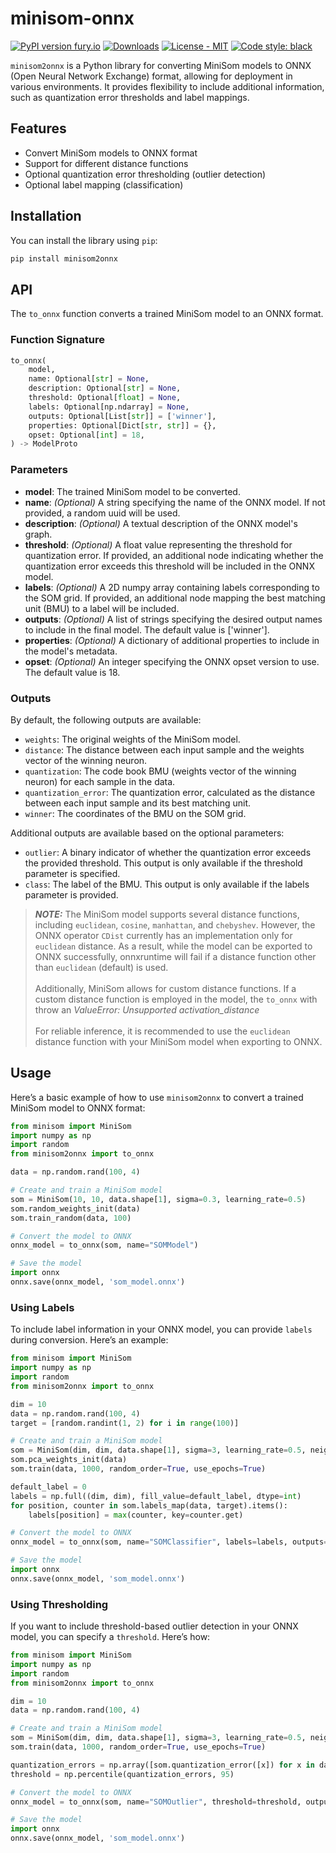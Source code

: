 # minisom-onnx

[![PyPI version fury.io](https://badge.fury.io/py/minisom2onnx.svg)](https://pypi.org/project/minisom2onnx/)
[![Downloads](https://static.pepy.tech/badge/minisom2onnx)](https://pepy.tech/project/minisom2onnx)
[![License - MIT](https://img.shields.io/pypi/l/minisom2onnx.svg)](https://github.com/Chiragasourabh/minisom-onnx/blob/main/LICENSE)
[![Code style: black](https://img.shields.io/badge/code%20style-black-000000.svg)](https://github.com/psf/black)

`minisom2onnx`  is a Python library for converting MiniSom models to ONNX (Open Neural Network Exchange) format, allowing for deployment in various environments. It provides flexibility to include additional information, such as quantization error thresholds and label mappings.

## Features

- Convert MiniSom models to ONNX format
- Support for different distance functions
- Optional quantization error thresholding (outlier detection)
- Optional label mapping (classification)

## Installation

You can install the library using `pip`:

```bash
pip install minisom2onnx
```

## API

The `to_onnx` function converts a trained MiniSom model to an ONNX format.

### Function Signature

```python
to_onnx(
    model, 
    name: Optional[str] = None,
    description: Optional[str] = None,
    threshold: Optional[float] = None,
    labels: Optional[np.ndarray] = None,
    outputs: Optional[List[str]] = ['winner'],
    properties: Optional[Dict[str, str]] = {},
    opset: Optional[int] = 18,
) -> ModelProto
```

### Parameters

- **model**: The trained MiniSom model to be converted.
- **name**: *(Optional)* A string specifying the name of the ONNX model. If not provided, a random uuid will be used.
- **description**: *(Optional)* A textual description of the ONNX model's graph.   
- **threshold**: *(Optional)* A float value representing the threshold for quantization error. If provided, an additional node indicating whether the quantization error exceeds this threshold will be included in the ONNX model.
- **labels**: *(Optional)* A 2D numpy array containing labels corresponding to the SOM grid. If provided, an additional node mapping the best matching unit (BMU) to a label will be included.
- **outputs**: *(Optional)* A list of strings specifying the desired output names to include in the final model. The default value is ['winner'].
- **properties**: *(Optional)* A dictionary of additional properties to include in the model's metadata.
- **opset**: *(Optional)* An integer specifying the ONNX opset version to use. The default value is 18.

### Outputs
By default, the following outputs are available:

- `weights`: The original weights of the MiniSom model.
- `distance`: The distance between each input sample and the weights vector of the winning neuron.
- `quantization`: The code book BMU (weights vector of the winning neuron) for each sample in the data.
- `quantization_error`: The quantization error, calculated as the distance between each input sample and its best matching unit.
- `winner`: The coordinates of the BMU on the SOM grid.

Additional outputs are available based on the optional parameters:

- `outlier`: A binary indicator of whether the quantization error exceeds the provided threshold. This output is only available if the threshold parameter is specified.
- `class`: The label of the BMU. This output is only available if the labels parameter is provided.

> **_NOTE:_** The MiniSom model supports several distance functions, including `euclidean`, `cosine`, `manhattan`, and `chebyshev`. However, the ONNX operator `CDist` currently has an implementation only for `euclidean` distance. As a result, while the model can be exported to ONNX successfully, onnxruntime will fail if a distance function other than `euclidean` (default) is used.\
\
Additionally, MiniSom allows for custom distance functions. If a custom distance function is employed in the model, the `to_onnx` with throw an *ValueError: Unsupported activation_distance*\
\
For reliable inference, it is recommended to use the `euclidean` distance function with your MiniSom model when exporting to ONNX.



## Usage

Here’s a basic example of how to use `minisom2onnx` to convert a trained MiniSom model to ONNX format:


```python
from minisom import MiniSom
import numpy as np
import random
from minisom2onnx import to_onnx

data = np.random.rand(100, 4)

# Create and train a MiniSom model
som = MiniSom(10, 10, data.shape[1], sigma=0.3, learning_rate=0.5)
som.random_weights_init(data)
som.train_random(data, 100)

# Convert the model to ONNX
onnx_model = to_onnx(som, name="SOMModel")

# Save the model
import onnx
onnx.save(onnx_model, 'som_model.onnx')

````

### Using Labels

To include label information in your ONNX model, you can provide `labels` during conversion. Here’s an example:

```python
from minisom import MiniSom
import numpy as np
import random
from minisom2onnx import to_onnx

dim = 10
data = np.random.rand(100, 4)
target = [random.randint(1, 2) for i in range(100)]

# Create and train a MiniSom model
som = MiniSom(dim, dim, data.shape[1], sigma=3, learning_rate=0.5, neighborhood_function='triangle', random_seed=10)
som.pca_weights_init(data)
som.train(data, 1000, random_order=True, use_epochs=True)

default_label = 0
labels = np.full((dim, dim), fill_value=default_label, dtype=int)
for position, counter in som.labels_map(data, target).items():
    labels[position] = max(counter, key=counter.get)

# Convert the model to ONNX
onnx_model = to_onnx(som, name="SOMClassifier", labels=labels, outputs=["class"])

# Save the model
import onnx
onnx.save(onnx_model, 'som_model.onnx')
```

### Using Thresholding

If you want to include threshold-based outlier detection in your ONNX model, you can specify a `threshold`. Here’s how:

```python
from minisom import MiniSom
import numpy as np
import random
from minisom2onnx import to_onnx

dim = 10
data = np.random.rand(100, 4)

# Create and train a MiniSom model
som = MiniSom(dim, dim, data.shape[1], sigma=3, learning_rate=0.5, neighborhood_function='triangle', random_seed=10)
som.train(data, 1000, random_order=True, use_epochs=True)

quantization_errors = np.array([som.quantization_error([x]) for x in data])
threshold = np.percentile(quantization_errors, 95)

# Convert the model to ONNX
onnx_model = to_onnx(som, name="SOMOutlier", threshold=threshold, outputs=["outlier"])

# Save the model
import onnx
onnx.save(onnx_model, 'som_model.onnx')
```